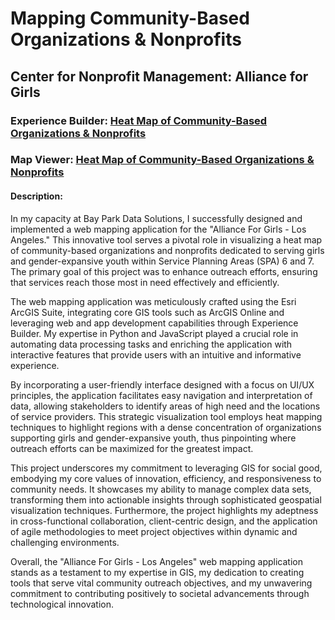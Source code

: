 # Mapping Community-Based Organizations & Nonprofits  
## Center for Nonprofit Management: Alliance for Girls
### Experience Builder: [Heat Map of Community-Based Organizations & Nonprofits](https://arcg.is/1mrv1D)  
### Map Viewer: [Heat Map of Community-Based Organizations & Nonprofits](https://arcg.is/nXWiK)  

#### Description:
In my capacity at Bay Park Data Solutions, I successfully designed and implemented a web mapping application for the "Alliance For Girls - Los Angeles." This innovative tool serves a pivotal role in visualizing a heat map of community-based organizations and nonprofits dedicated to serving girls and gender-expansive youth within Service Planning Areas (SPA) 6 and 7. The primary goal of this project was to enhance outreach efforts, ensuring that services reach those most in need effectively and efficiently.

The web mapping application was meticulously crafted using the Esri ArcGIS Suite, integrating core GIS tools such as ArcGIS Online and leveraging web and app development capabilities through Experience Builder. My expertise in Python and JavaScript played a crucial role in automating data processing tasks and enriching the application with interactive features that provide users with an intuitive and informative experience.

By incorporating a user-friendly interface designed with a focus on UI/UX principles, the application facilitates easy navigation and interpretation of data, allowing stakeholders to identify areas of high need and the locations of service providers. This strategic visualization tool employs heat mapping techniques to highlight regions with a dense concentration of organizations supporting girls and gender-expansive youth, thus pinpointing where outreach efforts can be maximized for the greatest impact.

This project underscores my commitment to leveraging GIS for social good, embodying my core values of innovation, efficiency, and responsiveness to community needs. It showcases my ability to manage complex data sets, transforming them into actionable insights through sophisticated geospatial visualization techniques. Furthermore, the project highlights my adeptness in cross-functional collaboration, client-centric design, and the application of agile methodologies to meet project objectives within dynamic and challenging environments.

Overall, the "Alliance For Girls - Los Angeles" web mapping application stands as a testament to my expertise in GIS, my dedication to creating tools that serve vital community outreach objectives, and my unwavering commitment to contributing positively to societal advancements through technological innovation.
